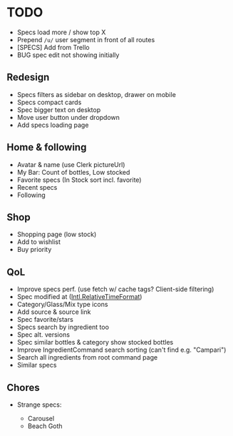 # TODO

- Specs load more / show top X
- Prepend `/u/` user segment in front of all routes
- [SPECS] Add from Trello
- BUG spec edit not showing initially

## Redesign

- Specs filters as sidebar on desktop, drawer on mobile
- Specs compact cards
- Spec bigger text on desktop
- Move user button under dropdown
- Add specs loading page

## Home & following

- Avatar & name (use Clerk pictureUrl)
- My Bar: Count of bottles, Low stocked
- Favorite specs (In Stock sort incl. favorite)
- Recent specs
- Following

## Shop

- Shopping page (low stock)
- Add to wishlist
- Buy priority

## QoL

- Improve specs perf. (use fetch w/ cache tags? Client-side filtering)
- Spec modified at ([Intl.RelativeTimeFormat](https://stackoverflow.com/questions/61911591/react-intl-with-relativetime-formatting))
- Category/Glass/Mix type icons
- Add source & source link
- Spec favorite/stars
- Specs search by ingredient too
- Spec alt. versions
- Spec similar bottles & category show stocked bottles
- Improve IngredientCommand search sorting (can't find e.g. "Campari")
- Search all ingredients from root command page
- Similar specs

## Chores

- Strange specs:

  - Carousel
  - Beach Goth
